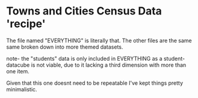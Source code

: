 # Towns and Cities Census Data 'recipe'

The file named "EVERYTHING" is literally that. The other files are the same same broken down into more themed datasets.

note- the "students" data is only included in EVERYTHING as a student-datacube is not viable, due to it lacking a third dimension with more than one item.

Given that this one doesnt need to be repeatable I've kept things pretty minimalistic.

